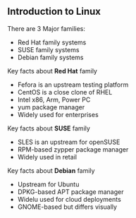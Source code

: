 ## Introduction to Linux

There are 3 Major families:

- Red Hat family systems
- SUSE family systems
- Debian family systems

Key facts about **Red Hat** family

- Fefora is an upstream testing platform
- CentOS is a close clone of RHEL
- Intel x86, Arm, Power PC
- yum package manager
- Widely used for enterprises

Key facts about **SUSE** family

- SLES is an upstream for openSUSE
- RPM-based zypper package manager
- Widely used in retail

Key facts about **Debian** family

- Upstream for Ubuntu
- DPKG-based APT package manager
- Widelu used for cloud deployments
- GNOME-based but differs visually